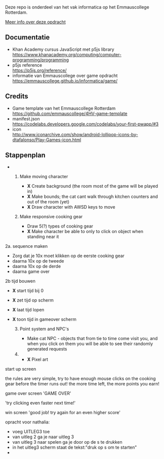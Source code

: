 Deze repo is onderdeel van het vak informatica op het Emmauscollege Rotterdam.

[Meer info over deze opdracht](https://informatica.emmauscollege.nl/)

## Documentatie
- Khan Academy cursus JavaScript met p5js library <br>
https://www.khanacademy.org/computing/computer-programming/programming
- p5js reference <br>
https://p5js.org/reference/
- informatie van Emmauscollege over game opdracht <br>
https://emmauscollege.github.io/informatica/game/

## Credits
- Game template van het Emmauscollege Rotterdam <br>
        https://github.com/emmauscollege/4HV-game-template
- manifest.json <br>
        https://codelabs.developers.google.com/codelabs/your-first-pwapp/#3
- icon <br>
        http://www.iconarchive.com/show/android-lollipop-icons-by-dtafalonso/Play-Games-icon.html


## Stappenplan
- 1. Make moving character
     * **X** Create background (the room most of the game will be played in)
     * **X** Make bounds; the cat cant walk through kitchen counters and out of the room (yet)
     * **X** Draw character with AWSD keys to move 
  

  2. Make responsive cooking gear
     * Draw 5(?) types of cooking gear
     * **X** Make character be able to only to click on object when standing near it

2a. sequence maken
* Zorg dat je 10x moet klikken op de eerste cooking gear
* daarna 10x op de tweede
* daarna 10x op de derde
* daarna game over
  
2b tijd bouwen
* **X** start tijd bij 0
* **X** zet tijd op scherm
* **X** laat tijd lopen
* **X** toon tijd in gameover scherm


  3. Point system and NPC's
     * Make cat NPC - objects that from tie to time come visit you, and when you click on them you will be able to see their randomly generated requests


  4.  * **X** Pixel art







start up screen

the rules are very simple, try to have enough mouse clicks on the cooking gear before the timer runs out! the more time left, the more points you earn! 


game over screen
'GAME OVER' 

'try clicking even faster next time!'


win screen
'good job! try again for an even higher score'


opracht voor nathalia:
- voeg UITLEG3 toe
- van uitleg 2 ga je naar uitleg 3
- van uitleg 3 naar spelen ga je door op de s te drukken
- in het uitleg3 scherm staat de tekst:"druk op s om te starten"
- 